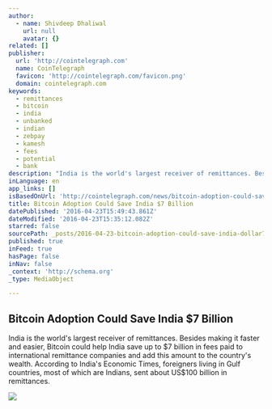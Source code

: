 ```yaml
---
author:
  - name: Shivdeep Dhaliwal
    url: null
    avatar: {}
related: []
publisher:
  url: 'http://cointelegraph.com'
  name: CoinTelegraph
  favicon: 'http://cointelegraph.com/favicon.png'
  domain: cointelegraph.com
keywords:
  - remittances
  - bitcoin
  - india
  - unbanked
  - indian
  - zebpay
  - kamesh
  - fees
  - potential
  - bank
description: "India is the world's largest receiver of remittances. Besides making it faster and easier, Bitcoin could help India save up to $7 billion in fees paid to international remittance companies and add this amount to the country's wealth. According to India's Economic Times, foreigners living in Gulf countries, most of which are Indians, sent about US$100 billion in remittances."
inLanguage: en
app_links: []
isBasedOnUrl: 'http://cointelegraph.com/news/bitcoin-adoption-could-save-india-7-billion'
title: Bitcoin Adoption Could Save India $7 Billion
datePublished: '2016-04-23T15:49:43.861Z'
dateModified: '2016-04-23T15:35:12.082Z'
starred: false
sourcePath: _posts/2016-04-23-bitcoin-adoption-could-save-india-dollar7-billion.md
published: true
inFeed: true
hasPage: false
inNav: false
_context: 'http://schema.org'
_type: MediaObject

---
```

<article style=""><h1>Bitcoin Adoption Could Save India $7 Billion</h1><p>India is the world's largest receiver of remittances. Besides making it faster and easier, Bitcoin could help India save up to $7 billion in fees paid to international remittance companies and add this amount to the country's wealth. According to India's Economic Times, foreigners living in Gulf countries, most of which are Indians, sent about US$100 billion in remittances.</p><img src="http://cointelegraph.com/images/725_aHR0cDovL2NvaW50ZWxlZ3JhcGguY29tL3N0b3JhZ2UvdXBsb2Fkcy92aWV3L2NmNjI4MWZkODJmNzUwMDY0ZDM3MTBkNzU2ZTJiOTcyLnBuZw==.jpg" /></article>